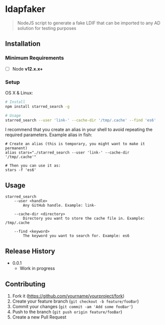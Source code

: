 # ldapfaker
> NodeJS script to generate a fake LDIF that can be imported to any AD solution for testing purposes

## Installation

### Minimum Requirements

- [ ] Node **v12.x.x+**

### Setup 

OS X & Linux:

```sh
# Install
npm install starred_search -g

# Usage
starred_search --user 'link-' --cache-dir '/tmp/.cache' --find 'es6'
```

I recommend that you create an alias in your shell to avoid repeating the required parameters. Example alias in fish:

```
# Create an alias (this is temporary, you might want to make it permanent)
alias stars="./starred_search --user 'link-' --cache-dir '/tmp/.cache'"

# Then you can use it as:
stars -f 'es6'
```

## Usage

```
starred_search
    --user <handle>
        Any GitHub handle. Example: link-

    --cache-dir <directory>
        Directory you want to store the cache file in. Example: /tmp/.cache

    --find <keyword>
        The keyword you want to search for. Example: es6
```

## Release History

* 0.0.1
    * Work in progress

## Contributing

1. Fork it (<https://github.com/yourname/yourproject/fork>)
2. Create your feature branch (`git checkout -b feature/fooBar`)
3. Commit your changes (`git commit -am 'Add some fooBar'`)
4. Push to the branch (`git push origin feature/fooBar`)
5. Create a new Pull Request